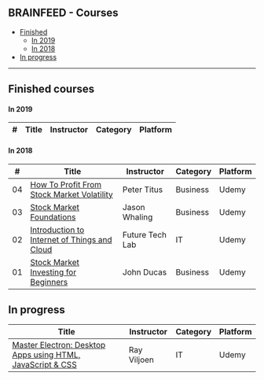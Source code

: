 ## BRAINFEED - Courses

+ [Finished](#finished)
   + [In 2019](#finished_2019)
   + [In 2018](#finished_2018)
+ [In progress](#in_progress)

---

<a id="finished"></a>
## Finished courses

<a id="finished_2019"></a>
#### In 2019

\# | Title | Instructor | Category | Platform
-- | ----- | ---------- | -------- | --------


<a id="finished_2018"></a>
#### In 2018

\# | Title | Instructor | Category | Platform
-- | ----- | ---------- | -------- | --------
04 | [How To Profit From Stock Market Volatility](https://www.udemy.com/how-to-trade-stock-market-volatility/) | Peter Titus | Business | Udemy
03 | [Stock Market Foundations](https://www.udemy.com/how-to-invest-in-the-stock-market-beginners/) | Jason Whaling | Business | Udemy
02 | [Introduction to Internet of Things and Cloud](https://www.udemy.com/a4iot-intro-iot-cloud/) | Future Tech Lab | IT | Udemy
01 | [Stock Market Investing for Beginners](https://www.udemy.com/the-beginners-guide-to-the-stock-market/) | John Ducas | Business | Udemy

<a id="in_progress"></a>
## In progress

Title | Instructor | Category | Platform
----- | ---------- | -------- | --------
[Master Electron: Desktop Apps using HTML, JavaScript & CSS](https://www.udemy.com/master-electron/) | Ray Viljoen | IT | Udemy
